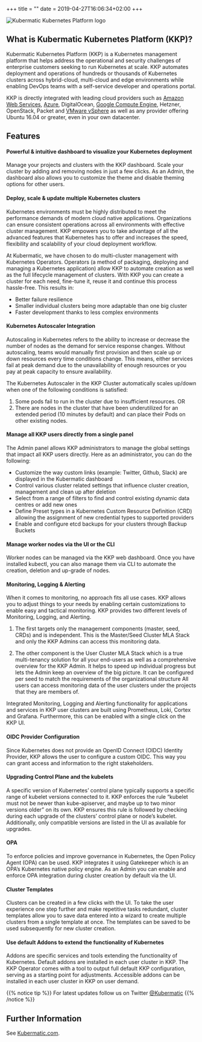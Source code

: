 +++
title = ""
date = 2019-04-27T16:06:34+02:00
+++


![Kubermatic Kubernetes Platform logo](/img/KubermaticKubernetesPlatform-logo.jpg)


## What is Kubermatic Kubernetes Platform (KKP)?

Kubermatic Kubernetes Platform (KKP) is a Kubernetes management platform that helps address the operational and security challenges of enterprise customers seeking to run Kubernetes at scale. KKP automates deployment and operations of hundreds or thousands of Kubernetes clusters across hybrid-cloud, multi-cloud and edge environments while enabling DevOps teams with a self-service developer and operations portal.


KKP is directly integrated with leading cloud providers such as [Amazon Web Services](https://docs.kubermatic.com/kubermatic/master/architecture/requirements/support_policy/provider_support_matrix/aws/aws/), [Azure](https://docs.kubermatic.com/kubermatic/master/architecture/requirements/support_policy/provider_support_matrix/azure/azure/), DigitalOcean, [Google Compute Engine](https://docs.kubermatic.com/kubermatic/master/architecture/requirements/support_policy/provider_support_matrix/google_cloud/gcp/), Hetzner, OpenStack, Packet and [VMware vSphere](https://docs.kubermatic.com/kubermatic/master/architecture/requirements/support_policy/provider_support_matrix/vsphere/vsphere/) as well as any provider offering Ubuntu 16.04 or greater, even in your own datacenter.

## Features

#### Powerful & intuitive dashboard to visualize your Kubernetes deployment
Manage your projects and clusters with the KKP dashboard. Scale your cluster by adding and removing nodes in just a few clicks. As an Admin, the dashboard also allows you to customize the theme and disable theming options for other users.

#### Deploy, scale & update multiple Kubernetes clusters
Kubernetes environments must be highly distributed to meet the performance demands of modern cloud native applications. Organizations can ensure consistent operations across all environments with effective cluster management. KKP empowers you to take advantage of all the advanced features that Kubernetes has to offer and increases the speed, flexibility and scalability of your cloud deployment workflow. 

At Kubermatic, we have chosen to do multi-cluster management with Kubernetes Operators. Operators (a method of packaging, deploying and managing a Kubernetes application) allow KKP to automate creation as well as the full lifecycle management of clusters. With KKP you can create a cluster for each need, fine-tune it, reuse it and continue this process hassle-free. This results in:
- Better failure resilience
- Smaller individual clusters being more adaptable than one big cluster
- Faster development thanks to less complex environments

#### Kubernetes Autoscaler Integration
Autoscaling in Kubernetes refers to the ability to increase or decrease the number of nodes as the demand for service response changes. Without autoscaling, teams would manually first provision and then scale up or down resources every time conditions change. This means, either services fail at peak demand due to the unavailability of enough resources or you pay at peak capacity to ensure availability. 

The Kubernetes Autoscaler in the KKP Cluster automatically scales up/down when one of the following conditions is satisfied:
1. Some pods fail to run in the cluster due to insufficient resources. OR
2. There are nodes in the cluster that have been underutilized for an extended period (10 minutes by default) and can place their Pods on other existing nodes.

#### Manage all KKP users directly from a single panel
The Admin panel allows KKP administrators to manage the global settings that impact all KKP users directly. Here as an administrator, you can do the following:

- Customize the way custom links (example: Twitter, Github, Slack) are displayed in the Kubermatic dashboard
- Control various cluster related settings that influence cluster creation, management and clean up after deletion
- Select from a range of filters to find and control existing dynamic data centres or add new ones
- Define Preset types in a Kubernetes Custom Resource Definition (CRD) allowing the assignment of new credential types to supported providers
- Enable and configure etcd backups for your clusters through Backup Buckets

#### Manage worker nodes via the UI or the CLI
Worker nodes can be managed via the KKP web dashboard. Once you have installed kubectl, you can also manage them via CLI to automate the creation, deletion and up-grade of nodes.

#### Monitoring, Logging & Alerting
When it comes to monitoring, no approach fits all use cases. KKP allows you to adjust things to your needs by enabling certain customizations to enable easy and tactical monitoring. 
KKP provides two different levels of Monitoring, Logging, and Alerting. 

1. The first targets only the management components (master, seed, CRDs) and is independent. This is the Master/Seed Cluster MLA Stack and only the KKP Admins can access this monitoring data.

2. The other component is the User Cluster MLA Stack which is a true multi-tenancy solution for all your end-users as well as a comprehensive overview for the KKP Admin. It helps to speed up individual progress but lets the Admin keep an overview of the big picture. It can be configured per seed to match the requirements of the organizational structure All users can access monitoring data of the user clusters under the projects that they are members of.

Integrated Monitoring, Logging and Alerting functionality for applications and services in KKP user clusters are built using Prometheus, Loki, Cortex and Grafana. Furthermore, this can be enabled with a single click on the KKP UI.

#### OIDC Provider Configuration
Since Kubernetes does not provide an OpenID Connect (OIDC) Identity Provider, KKP allows the user to configure a custom OIDC. This way you can grant access and information to the right stakeholders.

#### Upgrading Control Plane and the kubelets
A specific version of Kubernetes’ control plane typically supports a specific range of kubelet versions connected to it. KKP enforces the rule “kubelet must not be newer than kube-apiserver, and maybe up to two minor versions older” on its own. KKP ensures this rule is followed by checking during each upgrade of the clusters’ control plane or node’s kubelet. Additionally, only compatible versions are listed in the UI as available for upgrades.

#### OPA
To enforce policies and improve governance in Kubernetes, the Open Policy Agent (OPA) can be used. KKP integrates it using Gatekeeper which is an OPA’s Kubernetes native policy engine. As an Admin you can enable and enforce OPA integration during cluster creation by default via the UI.

#### Cluster Templates
Clusters can be created in a few clicks with the UI. To take the user experience one step further and make repetitive tasks redundant, cluster templates allow you to save data entered into a wizard to create multiple clusters from a single template at once. The templates can be saved to be used subsequently for new cluster creation. 

#### Use default Addons to extend the functionality of Kubernetes
Addons are specific services and tools extending the functionality of Kubernetes. Default addons are installed in each user cluster in KKP. The KKP Operator comes with a tool to output full default KKP configuration, serving as a starting point for adjustments. Accessible addons can be installed in each user cluster in KKP on user demand.

{{% notice tip %}}
For latest updates follow us on Twitter [@Kubermatic](https://twitter.com/Kubermatic)
{{% /notice %}}


## Further Information

See [Kubermatic.com](https://www.kubermatic.com/).
